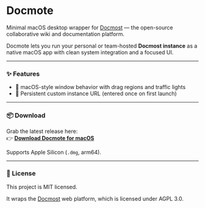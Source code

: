 # Docmote

Minimal macOS desktop wrapper for [Docmost](https://docmost.com) — the open-source collaborative wiki and documentation platform.

Docmote lets you run your personal or team-hosted **Docmost instance** as a native macOS app with clean system integration and a focused UI.

---

### ✨ Features

- 🧭 macOS-style window behavior with drag regions and traffic lights
- 💾 Persistent custom instance URL (entered once on first launch)

---

### 📦 Download

Grab the latest release here:  
👉 [**Download Docmote for macOS**](https://github.com/bandundu/docmote/releases/tag/v1.0.0)

Supports Apple Silicon (`.dmg`, arm64).

---

### 📄 License

This project is MIT licensed.

It wraps the [Docmost](https://github.com/docmost/docmost) web platform, which is licensed under AGPL 3.0.
